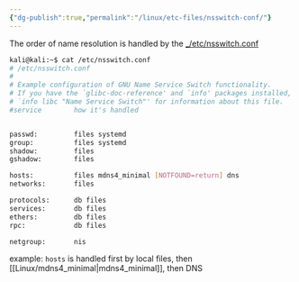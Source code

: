 ```yaml
---
{"dg-publish":true,"permalink":"/linux/etc-files/nsswitch-conf/"}
---
```


The order of name resolution is handled by the [_/etc/nsswitch.conf](https://portal.offensive-security.com/courses/pen-100/books-and-videos/modal/modules/linux-networking-and-services-i/name-resolution/ip-addresses-and-domain-names#fn6)

```bash nums {13}
kali@kali:~$ cat /etc/nsswitch.conf
# /etc/nsswitch.conf
#
# Example configuration of GNU Name Service Switch functionality.
# If you have the `glibc-doc-reference' and `info' packages installed, try:
# `info libc "Name Service Switch"' for information about this file.
#service        how it's handled


passwd:         files systemd
group:          files systemd
shadow:         files
gshadow:        files

hosts:          files mdns4_minimal [NOTFOUND=return] dns
networks:       files

protocols:      db files
services:       db files
ethers:         db files
rpc:            db files

netgroup:       nis
```


example: `hosts` is handled first by local files, then [[Linux/mdns4_minimal\|mdns4_minimal]], then DNS



